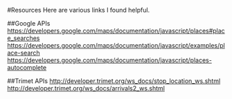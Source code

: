 #Resources
Here are various links I found helpful.

##Google APIs
https://developers.google.com/maps/documentation/javascript/places#place_searches
https://developers.google.com/maps/documentation/javascript/examples/place-search
https://developers.google.com/maps/documentation/javascript/places-autocomplete

##Trimet APIs
http://developer.trimet.org/ws_docs/stop_location_ws.shtml
http://developer.trimet.org/ws_docs/arrivals2_ws.shtml